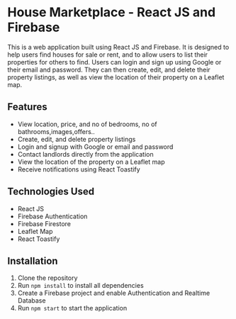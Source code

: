 # House Marketplace - React JS and Firebase

This is a web application built using React JS and Firebase. It is designed to help users find houses for sale or rent, and to allow users to list their properties for others to find. Users can login and sign up using Google or their email and password. They can then create, edit, and delete their property listings, as well as view the location of their property on a Leaflet map. 

## Features
- View location, price, and no of bedrooms, no of bathrooms,images,offers..
- Create, edit, and delete property listings
- Login and signup with Google or email and password
- Contact landlords directly from the application
- View the location of the property on a Leaflet map
- Receive notifications using React Toastify

## Technologies Used
- React JS
- Firebase Authentication
- Firebase Firestore
- Leaflet Map
- React Toastify

## Installation
1. Clone the repository
2. Run `npm install` to install all dependencies
3. Create a Firebase project and enable Authentication and Realtime Database
4. Run `npm start` to start the application
